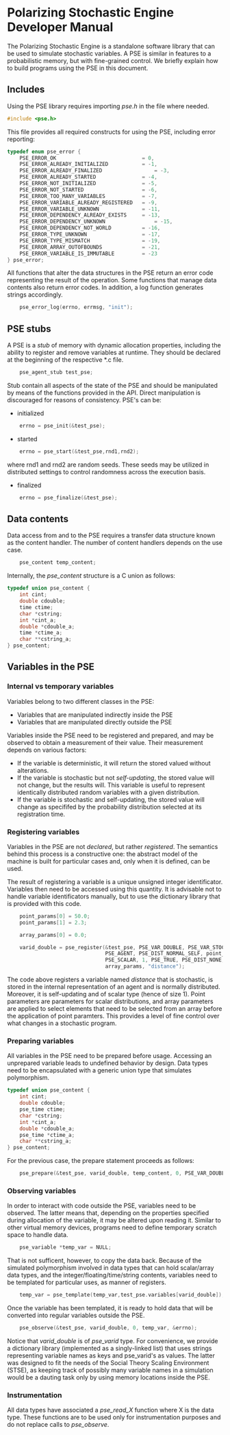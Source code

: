 # Polarizing Stochastic Engine Developer Manual

The Polarizing Stochastic Engine is a standalone software library that can be
used to simulate stochastic variables. A PSE is similar in features to a 
probabilistic memory, but with fine-grained control. We briefly explain how to
build programs using the PSE in this document.

## Includes

Using the PSE library requires importing *pse.h* in the file where needed.

```c
#include <pse.h>
```

This file provides all required constructs for using the PSE, including error
reporting:

```c
typedef enum pse_error {
	PSE_ERROR_OK 							= 0,
	PSE_ERROR_ALREADY_INITIALIZED 			= -1,
	PSE_ERROR_ALREADY_FINALIZED 				= -3,
	PSE_ERROR_ALREADY_STARTED				= -4,
	PSE_ERROR_NOT_INITIALIZED 				= -5,
	PSE_ERROR_NOT_STARTED	 				= -6,
	PSE_ERROR_TOO_MANY_VARIABLES 			= -7,
	PSE_ERROR_VARIABLE_ALREADY_REGISTERED 	= -9,
	PSE_ERROR_VARIABLE_UNKNOWN				= -11,
	PSE_ERROR_DEPENDENCY_ALREADY_EXISTS		= -13,
	PSE_ERROR_DEPENDENCY_UNKNOWN				= -15,
	PSE_ERROR_DEPENDENCY_NOT_WORLD			= -16,
	PSE_ERROR_TYPE_UNKNOWN					= -17,
	PSE_ERROR_TYPE_MISMATCH					= -19,
	PSE_ERROR_ARRAY_OUTOFBOUNDS				= -21,
	PSE_ERROR_VARIABLE_IS_IMMUTABLE			= -23
} pse_error;
```

All functions that alter the data structures in the PSE return an error code
representing the result of the operation. Some functions that manage data
contents also return error codes. In addition, a log function generates strings
accordingly.

```c
	pse_error_log(errno, errmsg, "init");
```

## PSE stubs

A PSE is a *stub* of memory with dynamic allocation properties, including the
ability to register and remove variables at runtime. They should be declared at
the beginning of the respective *.c file.

```c
	pse_agent_stub test_pse;
```

Stub contain all aspects of the state of the PSE and should be manipulated by
means of the functions provided in the API. Direct manipulation is discouraged
for reasons of consistency. PSE's can be:

- initialized

```c
	errno = pse_init(&test_pse);
```

- started

```c
	errno = pse_start(&test_pse,rnd1,rnd2);
```

where rnd1 and rnd2 are random seeds. These seeds may be utilized in 
distributed settings to control randomness across the execution basis.

- finalized

```c
	errno = pse_finalize(&test_pse);
```

## Data contents

Data access from and to the PSE requires a transfer data structure known as the
content handler. The number of content handlers depends on the use case.

```c
	pse_content temp_content;
```

Internally, the *pse_content* structure is a C union as follows:

```c
typedef union pse_content {
	int cint;
	double cdouble;
	time ctime;
	char *cstring;
	int *cint_a;
	double *cdouble_a;
	time *ctime_a;
	char **cstring_a;
} pse_content;
```

## Variables in the PSE

### Internal vs temporary variables
Variables belong to two different classes in the PSE:

* Variables that are manipulated indirectly inside the PSE
* Variables that are manipulated directly outside the PSE

Variables inside the PSE need to be registered and prepared, and may be 
observed to obtain a measurement of their value. Their measurement depends on
various factors:

* If the variable is deterministic, it will return the stored valued without
  alterations.
* If the variable is stochastic but not *self-updating*, the stored value will
  not change, but the results will. This variable is useful to represent
  identically distributed random variables with a given distribution.
* If the variable is stochastic and self-updating, the stored value will change
  as specififed by the probability distribution selected at its registration
  time.

### Registering variables

Variables in the PSE are not *declared*, but rather *registered*. The semantics
behind this process is a constructive one: the abstract model of the machine is
built for particular cases and, only when it is defined, can be used.

The result of registering a variable is a unique unsigned integer identificator.
Variables then need to be accessed using this quantity. It is advisable not to
handle variable identificators manually, but to use the dictionary library that
is provided with this code.

```c
	point_params[0] = 50.0;
	point_params[1] = 2.3;

	array_params[0] = 0.0;

	varid_double = pse_register(&test_pse, PSE_VAR_DOUBLE, PSE_VAR_STOCHASTIC,
								PSE_AGENT, PSE_DIST_NORMAL_SELF, point_params,
								PSE_SCALAR, 1, PSE_TRUE, PSE_DIST_NONE,
								array_params, "distance");
```
The code above registers a variable named *distance* that is stochastic, is
stored in the internal representation of an agent and is normally distributed.
Moreover, it is self-updating and of scalar type (hence of size 1). Point 
parameters are parameters for scalar distributions, and array parameters are
applied to select elements that need to be selected from an array before the
application of point paramters. This provides a level of fine control over what
changes in a stochastic program.

### Preparing variables

All variables in the PSE need to be prepared before usage. Accessing an
unprepared variable leads to undefined behavior by design. Data types need to
be encapsulated with a generic union type that simulates polymorphism.

```c
typedef union pse_content {
	int cint;
	double cdouble;
	pse_time ctime;
	char *cstring;
	int *cint_a;
	double *cdouble_a;
	pse_time *ctime_a;
	char **cstring_a;
} pse_content;
```

For the previous case, the prepare statement proceeds as follows:

```c
	pse_prepare(&test_pse, varid_double, temp_content, 0, PSE_VAR_DOUBLE, &errno);
```

### Observing variables

In order to interact with code outside the PSE, variables need to be observed.
The latter means that, depending on the properties specified during allocation
of the variable, it may be altered upon reading it. Similar to other virtual
memory devices, programs need to define temporary scratch space to handle data.

```c
	pse_variable *temp_var = NULL;
```

That is not sufficent, however, to copy the data back. Because of the simulated
polymorphism involved in data types that can hold scalar/array data types, and
the integer/floating/time/string contents, variables need to be templated for
particular uses, as manner of registers.

```c
	temp_var = pse_template(temp_var,test_pse.variables[varid_double]);
```

Once the variable has been templated, it is ready to hold data that will be 
converted into regular variables outside the PSE.

```c
	pse_observe(&test_pse, varid_double, 0, temp_var, &errno);
```

Notice that *varid_double* is of *pse_varid* type. For convenience, we provide
a dictionary library (implemented as a singly-linked list) that uses strings
representing variable names as keys and pse_varid's as values. The latter was
designed to fit the needs of the Social Theory Scaling Environment (STSE), as
keeping track of possibly many variable names in a simulation would be a 
dauting task only by using memory locations inside the PSE.

### Instrumentation

All data types have associated a *pse_read_X* function where X is the data 
type. These functions are to be used only for instrumentation purposes and do
not replace calls to *pse_observe*. 
